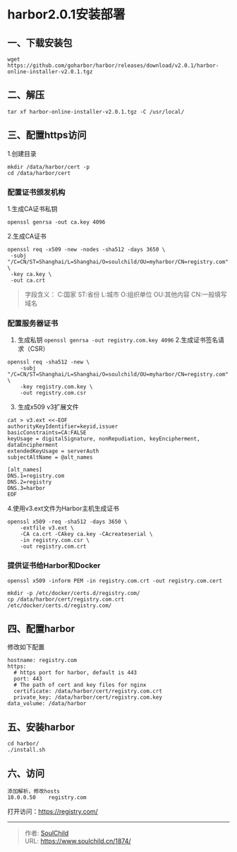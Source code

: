 # harbor2.0.1安装部署

<!--more-->
## 一、下载安装包
```
wget https://github.com/goharbor/harbor/releases/download/v2.0.1/harbor-online-installer-v2.0.1.tgz
```

## 二、解压
`tar xf harbor-online-installer-v2.0.1.tgz -C /usr/local/`

## 三、配置https访问
1.创建目录
```
mkdir /data/harbor/cert -p
cd /data/harbor/cert
```
### 配置证书颁发机构
1.生成CA证书私钥
```
openssl genrsa -out ca.key 4096
```
2.生成CA证书
```
openssl req -x509 -new -nodes -sha512 -days 3650 \
 -subj "/C=CN/ST=Shanghai/L=Shanghai/O=soulchild/OU=myharbor/CN=registry.com" \
 -key ca.key \
 -out ca.crt
```
>字段含义：
>C:国家
>ST:省份
>L:城市
>O:组织单位
>OU:其他内容
>CN:一般填写域名

### 配置服务器证书
1. 生成私钥
```openssl genrsa -out registry.com.key 4096```
2.生成证书签名请求（CSR）
```
openssl req -sha512 -new \
    -subj "/C=CN/ST=Shanghai/L=Shanghai/O=soulchild/OU=myharbor/CN=registry.com" \
    -key registry.com.key \
    -out registry.com.csr
```

3. 生成x509 v3扩展文件
```
cat > v3.ext <<-EOF
authorityKeyIdentifier=keyid,issuer
basicConstraints=CA:FALSE
keyUsage = digitalSignature, nonRepudiation, keyEncipherment, dataEncipherment
extendedKeyUsage = serverAuth
subjectAltName = @alt_names

[alt_names]
DNS.1=registry.com
DNS.2=registry
DNS.3=harbor
EOF
```
4.使用v3.ext文件为Harbor主机生成证书
```
openssl x509 -req -sha512 -days 3650 \
    -extfile v3.ext \
    -CA ca.crt -CAkey ca.key -CAcreateserial \
    -in registry.com.csr \
    -out registry.com.crt
```
### 提供证书给Harbor和Docker
`openssl x509 -inform PEM -in registry.com.crt -out registry.com.cert`

``` 
mkdir -p /etc/docker/certs.d/registry.com/
cp /data/harbor/cert/registry.com.crt /etc/docker/certs.d/registry.com/
```

## 四、配置harbor
修改如下配置
```
hostname: registry.com
https:
  # https port for harbor, default is 443
  port: 443
  # The path of cert and key files for nginx
  certificate: /data/harbor/cert/registry.com.crt
  private_key: /data/harbor/cert/registry.com.key
data_volume: /data/harbor
```

## 五、安装harbor
```
cd harbor/
./install.sh
```

## 六、访问
```
添加解析，修改hosts
10.0.0.50    registry.com
```
打开访问：https://registry.com/


---

> 作者: [SoulChild](https://www.soulchild.cn)  
> URL: https://www.soulchild.cn/1874/  

